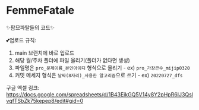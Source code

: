 # FemmeFatale
:sparkles:팜므파탈들의 코드:sparkles:

:two_hearts:업로드 규칙:
1. main 브랜치에 바로 업로드
2. 해당 월/주차 폴더에 파일 올리기(폴더가 없다면 생성)
3. 파일명은 `pro_문제이름_본인아이디` 형식으로 올리기 - ex) `pro_가장큰수_mijip0320`
4. 커밋 메세지 형식은 `날짜(8자리)_사용한 알고리즘`으로 쓰기 - ex) `20220727_dfs`

구글 엑셀 링크: https://docs.google.com/spreadsheets/d/1B43EikGQ5V14y8Y2pHpR6IJ3QslvqfTSbZk75kepep8/edit#gid=0
